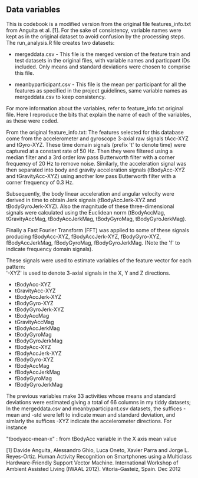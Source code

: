 ## Data variables

This is codebook is a modified version from the original file features_info.txt from Anguita et al. [1]. For the sake of consistency, variable names were kept as in the original dataset to avoid confusion by the processing steps. The run_analysis.R file creates two datasets:

* mergeddata.csv - This file is the merged version of the feature train and test datasets in the original files, with variable names and particpant IDs included. Only means and standard deviations were chosen to comprise this file.

* meanbyparticipant.csv - This file is the mean per participant for all the features as specified in the project guidelines, same variable names as mergeddata.csv to keep consistency.

For more information about the variables, refer to feature_info.txt original file. Here I reproduce the bits that explain the name of each of the variables, as these were coded.

From the original feature_info.txt: The features selected for this database come from the accelerometer and gyroscope 3-axial raw signals tAcc-XYZ and tGyro-XYZ. These time domain signals (prefix 't' to denote time) were captured at a constant rate of 50 Hz. Then they were filtered using a median filter and a 3rd order low pass Butterworth filter with a corner frequency of 20 Hz to remove noise. Similarly, the acceleration signal was then separated into body and gravity acceleration signals (tBodyAcc-XYZ and tGravityAcc-XYZ) using another low pass Butterworth filter with a corner frequency of 0.3 Hz. 

Subsequently, the body linear acceleration and angular velocity were derived in time to obtain Jerk signals (tBodyAccJerk-XYZ and tBodyGyroJerk-XYZ). Also the magnitude of these three-dimensional signals were calculated using the Euclidean norm (tBodyAccMag, tGravityAccMag, tBodyAccJerkMag, tBodyGyroMag, tBodyGyroJerkMag). 

Finally a Fast Fourier Transform (FFT) was applied to some of these signals producing fBodyAcc-XYZ, fBodyAccJerk-XYZ, fBodyGyro-XYZ, fBodyAccJerkMag, fBodyGyroMag, fBodyGyroJerkMag. (Note the 'f' to indicate frequency domain signals). 

These signals were used to estimate variables of the feature vector for each pattern:  
'-XYZ' is used to denote 3-axial signals in the X, Y and Z directions.

- tBodyAcc-XYZ
- tGravityAcc-XYZ
- tBodyAccJerk-XYZ
- tBodyGyro-XYZ
- tBodyGyroJerk-XYZ
- tBodyAccMag
- tGravityAccMag
- tBodyAccJerkMag
- tBodyGyroMag
- tBodyGyroJerkMag
- fBodyAcc-XYZ
- fBodyAccJerk-XYZ
- fBodyGyro-XYZ
- fBodyAccMag
- fBodyAccJerkMag
- fBodyGyroMag
- fBodyGyroJerkMag

The previous variables make 33 activities whose means and standard deviations were estimated giving a total of 66 columns in my tiddy datasets; In the mergeddata.csv and meanbyparticipant.csv datasets, the suffices -mean and -std were left to indicate mean and standard deviation, and simlarly the suffices -XYZ indicate the accelerometer directions. For instance

"tbodyacc-mean-x" : from tBodyAcc variable in the X axis mean value       
      
[1] Davide Anguita, Alessandro Ghio, Luca Oneto, Xavier Parra and Jorge L. Reyes-Ortiz. Human Activity Recognition on Smartphones using a Multiclass Hardware-Friendly Support Vector Machine. International Workshop of Ambient Assisted Living (IWAAL 2012). Vitoria-Gasteiz, Spain. Dec 2012




